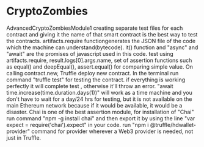 # CryptoZombies
AdvancedCryptoZombiesModule1
creating separate test files for each contract and giving it the name of that smart contract is the best way to test the contracts.
artifacts.require functiongenerates the JSON file of the code which the machine can understand(bytecode).
it() function and "async" and "await" are the promises of javascript used in this code.
test using artifacts.require,  result.logs[0].args.name, set of assertion functions such as equal() and deepEqual(), assert.equal() for comparing simple value.
On calling contract.new, Truffle deploy new contract.
In the terminal run command "truffle test" for testing the contract. if everything is working perfectly it will complete test , otherwise it'll throw an error.
"await time.increase(time.duration.days(1))" will work as a time machine and you don't have to wait for a day/24 hrs for testing, but it is not available on the main Ethereum network because if it would be available, it would be a disaster.
Chai is one of the best assertion module, for installation of "Chai" run command "npm -g install chai" and then export it by using the line "var expect = require('chai').expect" in your code.
run "npm i @truffle/hdwallet-provider" command for provider wherever a Web3 provider is needed, not just in Truffle.
